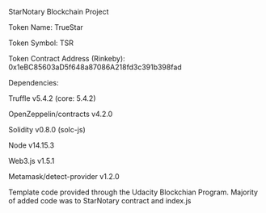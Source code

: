 StarNotary Blockchain Project

Token Name: TrueStar


Token Symbol: TSR


Token Contract Address (Rinkeby): 0x1eBC85603aD5f648a87086A218fd3c391b398fad


Dependencies:

Truffle v5.4.2 (core: 5.4.2)

OpenZeppelin/contracts v4.2.0

Solidity v0.8.0 (solc-js)

Node v14.15.3

Web3.js v1.5.1

Metamask/detect-provider v1.2.0



Template code provided through the Udacity Blockchian Program.
Majority of added code was to StarNotary contract and index.js
